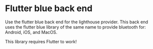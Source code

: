 # Flutter blue back end

Use the flutter blue back end for the lighthouse provider. This back end uses the flutter blue
library of the same name to provide bluetooth for: Android, iOS, and MacOS.

This library requires Flutter to work!
